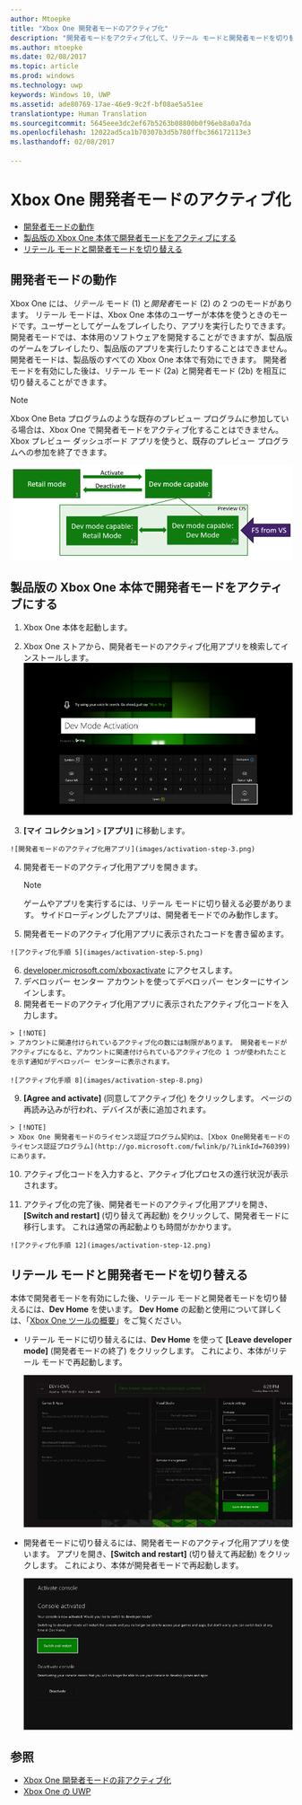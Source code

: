 ```yaml
---
author: Mtoepke
title: "Xbox One 開発者モードのアクティブ化"
description: "開発者モードをアクティブ化して、リテール モードと開発者モードを切り替えることができるようにする方法を説明します。"
ms.author: mtoepke
ms.date: 02/08/2017
ms.topic: article
ms.prod: windows
ms.technology: uwp
keywords: Windows 10, UWP
ms.assetid: ade80769-17ae-46e9-9c2f-bf08ae5a51ee
translationtype: Human Translation
ms.sourcegitcommit: 5645eee3dc2ef67b5263b08800b0f96eb8a0a7da
ms.openlocfilehash: 12022ad5ca1b70307b3d5b780ffbc366172113e3
ms.lasthandoff: 02/08/2017

---
```


# <a name="xbox-one-developer-mode-activation"></a>Xbox One 開発者モードのアクティブ化

* [開発者モードの動作](#how-developer-mode-works)
* [製品版の Xbox One 本体で開発者モードをアクティブにする](#activate-developer-mode-on-your-retail-xbox-one-console)  
* [リテール モードと開発者モードを切り替える](#switch-between-retail-and-developer-mode)

## <a name="how-developer-mode-works"></a>開発者モードの動作
Xbox One には、*リテール* モード (1) と*開発者*モード (2) の 2 つのモードがあります。 リテール モードは、Xbox One 本体のユーザーが本体を使うときのモードです。ユーザーとしてゲームをプレイしたり、アプリを実行したりできます。 開発者モードでは、本体用のソフトウェアを開発することができますが、製品版のゲームをプレイしたり、製品版のアプリを実行したりすることはできません。
開発者モードは、製品版のすべての Xbox One 本体で有効にできます。 開発者モードを有効にした後は、リテール モード (2a) と開発者モード (2b) を相互に切り替えることができます。

> [!NOTE]
> Xbox One Beta プログラムのような既存のプレビュー プログラムに参加している場合は、Xbox One で開発者モードをアクティブ化することはできません。 Xbox プレビュー ダッシュボード アプリを使うと、既存のプレビュー プログラムへの参加を終了できます。 

![Xbox One のモード](images/dev-mode-flow.png)

## <a name="activate-developer-mode-on-your-retail-xbox-one-console"></a>製品版の Xbox One 本体で開発者モードをアクティブにする

1.    Xbox One 本体を起動します。

2.    Xbox One ストアから、開発者モードのアクティブ化用アプリを検索してインストールします。  
    ![開発者モードのアクティブ化用アプリのインストール](images/activation-store-search.png)

3.    **[マイ コレクション]** > **[アプリ]** に移動します。

    ![開発者モードのアクティブ化用アプリ](images/activation-step-3.png)
4. 開発者モードのアクティブ化用アプリを開きます。    
    
    > [!NOTE]
    > ゲームやアプリを実行するには、リテール モードに切り替える必要があります。 サイドローディングしたアプリは、開発者モードでのみ動作します。

5.    開発者モードのアクティブ化用アプリに表示されたコードを書き留めます。  

    ![アクティブ化手順 5](images/activation-step-5.png)  
    
6.    [developer.microsoft.com/xboxactivate](https://developer.microsoft.com/xboxactivate) にアクセスします。
7.    デベロッパー センター アカウントを使ってデベロッパー センターにサインインします。  
8.    開発者モードのアクティブ化用アプリに表示されたアクティブ化コードを入力します。   
   
    > [!NOTE]
    > アカウントに関連付けられているアクティブ化の数には制限があります。 開発者モードがアクティブになると、アカウントに関連付けられているアクティブ化の 1 つが使われたことを示す通知がデベロッパー センターに表示されます。 
    
    ![アクティブ化手順 8](images/activation-step-8.png)    
    
9.    **[Agree and activate]** (同意してアクティブ化) をクリックします。 ページの再読み込みが行われ、デバイスが表に追加されます。
    
    > [!NOTE]
    > Xbox One 開発者モードのライセンス認証プログラム契約は、[Xbox One開発者モードのライセンス認証プログラム](http://go.microsoft.com/fwlink/p/?LinkId=760399) にあります。

10.    アクティブ化コードを入力すると、アクティブ化プロセスの進行状況が表示されます。  
    
11.    アクティブ化の完了後、開発者モードのアクティブ化用アプリを開き、**[Switch and restart]** (切り替えて再起動) をクリックして、開発者モードに移行します。 これは通常の再起動よりも時間がかかります。  

    ![アクティブ化手順 12](images/activation-step-12.png)   
    

    
## <a name="switch-between-retail-and-developer-mode"></a>リテール モードと開発者モードを切り替える
本体で開発者モードを有効にした後、リテール モードと開発者モードを切り替えるには、**Dev Home** を使います。 **Dev Home** の起動と使用について詳しくは、「[Xbox One ツールの概要](introduction-to-xbox-tools.md)」をご覧ください。

* リテール モードに切り替えるには、**Dev Home** を使って **[Leave developer mode]** (開発者モードの終了) をクリックします。 これにより、本体がリテール モードで再起動します。    

  ![アクティブ化手順 13](images/activation-step-13.png)  
  
* 開発者モードに切り替えるには、開発者モードのアクティブ化用アプリを使います。 アプリを開き、**[Switch and restart]** (切り替えて再起動) をクリックします。 これにより、本体が開発者モードで再起動します。  

  ![アクティブ化手順 14](images/activation-step-12.png)  

## <a name="see-also"></a>参照
- [Xbox One 開発者モードの非アクティブ化](devkit-deactivation.md)
- [Xbox One の UWP](index.md)

